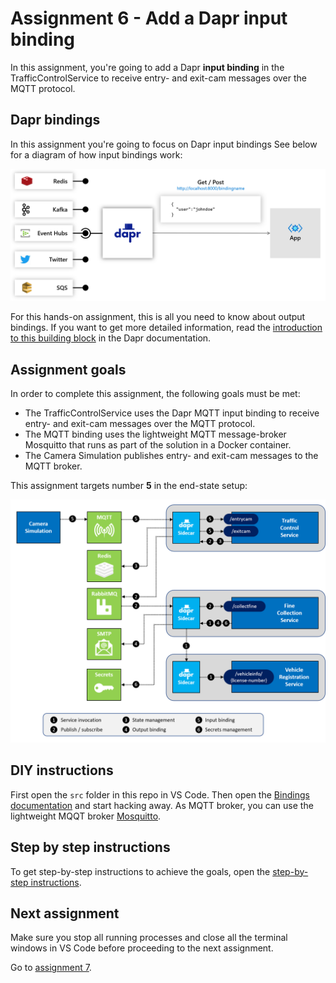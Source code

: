 # Assignment 6 - Add a Dapr input binding

In this assignment, you're going to add a Dapr **input binding** in the TrafficControlService to receive entry- and exit-cam messages over the MQTT protocol.

## Dapr bindings

In this assignment you're going to focus on Dapr input bindings See below for a diagram of how input bindings work:

<img src="img/input-binding.png" style="zoom: 50%;" />

For this hands-on assignment, this is all you need to know about output bindings. If you want to get more detailed information, read the [introduction to this building block](https://docs.dapr.io/developing-applications/building-blocks/bindings/) in the Dapr documentation.

## Assignment goals

In order to complete this assignment, the following goals must be met:

- The TrafficControlService uses the Dapr MQTT input binding to receive entry- and exit-cam messages over the MQTT protocol.
- The MQTT binding uses the lightweight MQTT message-broker Mosquitto that runs as part of the solution in a Docker container.
- The Camera Simulation publishes entry- and exit-cam messages to the MQTT broker.

This assignment targets number **5** in the end-state setup:

<img src="../img/dapr-setup.png" style="zoom: 67%;" />

## DIY instructions

First open the `src` folder in this repo in VS Code. Then open the [Bindings documentation](https://docs.dapr.io/developing-applications/building-blocks/bindings/) and start hacking away. As MQTT broker, you can use the lightweight MQQT broker [Mosquitto](https://mosquitto.org/).

## Step by step instructions

To get step-by-step instructions to achieve the goals, open the [step-by-step instructions](step-by-step.md).

## Next assignment

Make sure you stop all running processes and close all the terminal windows in VS Code before proceeding to the next assignment.

Go to [assignment 7](../Assignment07/README.md).
